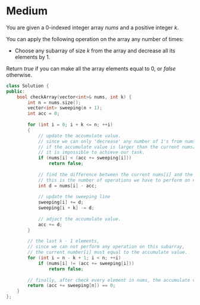 # Medium

You are given a 0-indexed integer array $nums$ and a positive integer $k$.

You can apply the following operation on the array any number of times:

- Choose any subarray of size $k$ from the array and decrease all its elements by $1$.

Return $true$ if you can make all the array elements equal to $0$, or $false$ otherwise.

```cpp
class Solution {
public:
    bool checkArray(vector<int>& nums, int k) {
        int n = nums.size();
        vector<int> sweeping(n + 1);
        int acc = 0;
        
        for (int i = 0; i + k <= n; ++i)
        {
            // update the accumulate value.
            // since we can only 'decrease' any number of 1's from nums, 
            // if the accumulate value is larger than the current nums[i], 
            // it is impossible to achieve our task.
            if (nums[i] < (acc += sweeping[i]))
                return false;
            
            // find the difference between the current nums[i] and the accumulate value, 
            // this is the number of operations we have to perform on nums[i]...nums[i + k - 1].
            int d = nums[i] - acc;
            
            // update the sweeping line
            sweeping[i] += d;
            sweeping[i + k] -= d;
            
            // adjact the accumulate value.
            acc += d;
        }
        
        // the last k - 1 elements, 
        // since we can not perform any operation on this subarray, 
        // the current number[i] must equal to the accumulate value.
        for (int i = n - k + 1; i < n; ++i)
            if (nums[i] != (acc += sweeping[i]))
                return false;
        
        // finally, after check every element in nums, the accumulate value must go down to 0.
        return (acc += sweeping[n]) == 0;
    }
};
```
